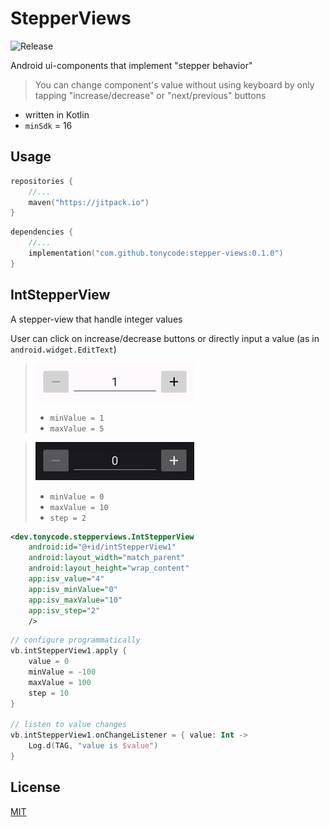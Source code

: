 StepperViews
============

![Release](https://jitpack.io/v/tonycode/stepper-views.svg)

Android ui-components that implement "stepper behavior"

> You can change component's value without using keyboard
> by only tapping "increase/decrease" or "next/previous" buttons


- written in Kotlin
- `minSdk` = 16


## Usage

```kotlin
repositories {
    //...
    maven("https://jitpack.io")
}
```

```kotlin
dependencies {
    //...
    implementation("com.github.tonycode:stepper-views:0.1.0")
}
```


## IntStepperView

A stepper-view that handle integer values

User can click on increase/decrease buttons or directly input a value (as in `android.widget.EditText`)

> ![demo-light](docs/demo-light_1-5.gif)
>  - `minValue = 1`
>  - `maxValue = 5`

> ![demo-dark](docs/demo-dark_0-10-s2.gif)
>  - `minValue = 0`
>  - `maxValue = 10`
>  - `step = 2`

```xml
<dev.tonycode.stepperviews.IntStepperView
    android:id="@+id/intStepperView1"
    android:layout_width="match_parent"
    android:layout_height="wrap_content"
    app:isv_value="4"
    app:isv_minValue="0"
    app:isv_maxValue="10"
    app:isv_step="2"
    />
```

```kotlin
// configure programmatically
vb.intStepperView1.apply {
    value = 0
    minValue = -100
    maxValue = 100
    step = 10
}

// listen to value changes
vb.intStepperView1.onChangeListener = { value: Int ->
    Log.d(TAG, "value is $value")
}
```


## License

[MIT](LICENSE)
